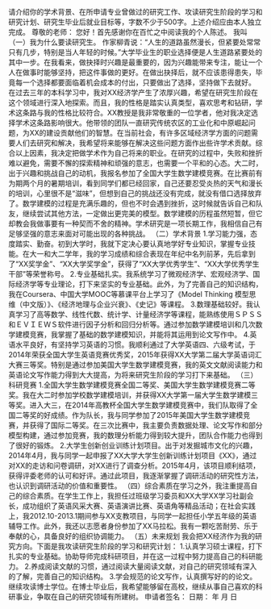 请介绍你的学术背景、在所申请专业曾做过的研究工作、攻读研究生阶段的学习和研究计划、研究生毕业后就业目标等，字数不少于500字。上述介绍应由本人独立完成。
尊敬的老师：
您好！首先感谢你在百忙之中阅读我的个人陈述。
我叫  
（一）我为什么要读研究生。
作家柳青说：“人生的道路虽然漫长，但紧要处常常只有几步，特别是当人年轻的时候。”大学毕业生的职业选择便是人生道路紧要处的其中一步。在我看来，做抉择时兴趣是最重要的，因为兴趣能带来专注，能让一个人在做事时能够坚持，把这件事做的更好。在做出抉择后，就不应该患得患失，毕竟每一个选择都要面临着机会成本的付出，只要做出了选择，坚持做下去就好。 在过去三年的本科学习中，我对XX经济学产生了浓厚兴趣，希望在研究生阶段在这个领域进行深入地探索。而且，我的性格是踏实认真类型，喜欢思考和钻研，学术这条路与我的性格比较符合。XX教授是我非常敬重的一位学者，他对我决定选择学术这条路影响很大。他带领的团队一直研究传统农区的工业化和中原崛起问题，为XX的建设贡献他们的智慧。在当前社会，有许多区域经济学方面的问题需要人们去研究和解决，我希望将来能够在解决这些问题方面作出些许学术贡献。综合以上因素，我决定把做学术作为自己将来的职业。在研究的过程中，失败和挫折难以避免，需要不懈的探索精神和顽强的意志，也需要一个平和的心态。大二时，出于兴趣和挑战自己的动机，我报名参加了全国大学生数学建模竞赛。在比赛前有为期两个月的暑期培训，看到同学们都已经回家，自己还要忍受炎热的天气和漫长的培训，心里很不是“滋味”，但想到自己的挑战还没有完成，就没有借口选择放弃了。数学建模的过程是充满乐趣的，但也不时会遇到挫折，这时候就告诉自己和队友，继续尝试其他方法，一定做出更完美的模型。数学建模的历程虽然短暂，但它却教会我做事要有一种契而不舍的精神。学术研究是一项长期工作，我相信自己有足够坚强的意志来面对可能出现的各种挑战。
（二）学术背景
1.学习能力强，态度踏实、勤奋。初到大学时，我就下定决心要认真地学好专业知识，掌握专业技能。在大一和大二学年，我的学习成绩和综合表现在年纪中名列前茅，先后拿到了“XX奖学金”、“XX大学奖学金”，获得了“XX大学优秀学生”、“XX大学优秀学生干部”等荣誉称号。
2.专业基础扎实。我系统学习了微观经济学、宏观经济学、国际经济学等专业理论，打下来坚实的专业基础。此外，为了完善自己的知识结构，我在Coursera、中国大学MOOC等慕课平台上学习了《Model Thinking 模型思维（中文版）》、《经济地理与企业兴衰》、《史记》等课程。
3.数理基础较好。我认真学习了高等数学、线性代数、统计学、计量经济学等课程，能熟练使用ＳＰＳＳ和ＥＶＩＥＷＳ软件进行因子分析和回归分析等。通过参加数学建模培训和几次数学建模竞赛，我掌握了基础的数学建模知识，并能将其运用到论文写作中。
4.英语水平良好，有坚持学习英语的习惯。我顺利通过了大学英语四、六级考试，于2014年荣获全国大学生英语竞赛优秀奖，2015年获得XX大学第二届大学英语词汇大赛三等奖。特别是通过参加美国大学生数学建模竞赛，我的英文文献阅读能力和英语论文写作能力得到大大提高，为将来研究生阶段的学习打下来基础。
（三）科研竞赛
1.全国大学生数学建模竞赛全国二等奖、美国大学生数学建模竞赛二等奖。我在大二时参加学校数学建模培训，并获得XX大学第一届大学生数学建模三等奖。进入大三，在2014年高教杯全国大学生数学建模竞赛中，我们队取得了全国二等奖的好成绩。作为队长，我与同学参加了2015年美国大学生数学建模竞赛，并获得了国际二等奖。在三次比赛中，我主要负责数据处理、论文写作和部分模型构建，通过参加竞赛，我的数理分析能力得到较大提升，团队合作能力也得到了很好的锻炼。
2.大学生创新创业训练计划项目。出于对发掘城市文化的兴趣，2014年4月，我与同学一起申报了XX大学大学生创新训练计划项目《XX》，通过对XX的走访和问卷调研，对XX进行了调查分析。2015年4月，该项目顺利结项，获得评委老师的认可和好评。通过此项目，我逐渐掌握了调研活动的研究性方法，也认识到调研活动的价值和重要性。
（四）综合素质在学习之外，我注重提高自己的综合素质。在学生工作上，我担任过班级学习委员和XX大学XX学习社副会长，成功组织了英语风采大赛、英语演讲比赛、英语角等精品活动；在社会实践上，我2012.10-2013.1期间参与XX支教项目，与同学一起担任小学五年级的英语辅导工作。此外，我还以志愿者身份参加了XX马拉松。我有一颗吃苦耐劳、乐于奉献的心，具备良好的组织协调能力。
（五）未来规划
我会把XX经济作为我的研究方向。下面是我攻读研究生阶段的学习和研究计划： 
1.认真学习硕士课程，打下扎实的专业基础。协助导师完成科研项目，并在这一过程中努力提高自己的科研能力。 
2.养成阅读文献的习惯，通过阅读大量阅读文献，对自己的研究领域有深入的了解，完善自己的知识结构。 
3.学会规范的论文写作，认真撰写好的的论文。继续攻读博士学位。在博士毕业后，我希望能够留在高校，继续从事自己喜欢的科研事业，争取在自己的研究领域有所建树。
申请者签名：                   日期： 年 月 日